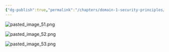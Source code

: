 ```yaml
---
{"dg-publish":true,"permalink":"/chapters/domain-1-security-principles/domain-1-security-principles/1-26-risk-tolerance/","noteIcon":""}
---
```


![pasted_image_51.png](/img/user/pasted_image_51.png)

![pasted_image_52.png](/img/user/pasted_image_52.png)

![pasted_image_53.png](/img/user/pasted_image_53.png)